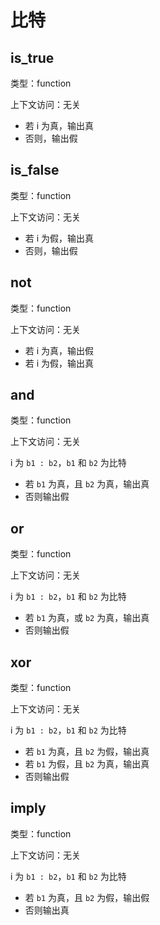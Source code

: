# 比特

## is_true

类型：function

上下文访问：无关

- 若 i 为真，输出真
- 否则，输出假

## is_false

类型：function

上下文访问：无关

- 若 i 为假，输出真
- 否则，输出假

## not

类型：function

上下文访问：无关

- 若 i 为真，输出假
- 若 i 为假，输出真

## and

类型：function

上下文访问：无关

i 为 `b1 : b2`，`b1` 和 `b2` 为比特

- 若 `b1` 为真，且 `b2` 为真，输出真
- 否则输出假

## or

类型：function

上下文访问：无关

i 为 `b1 : b2`，`b1` 和 `b2` 为比特

- 若 `b1` 为真，或 `b2` 为真，输出真
- 否则输出假

## xor

类型：function

上下文访问：无关

i 为 `b1 : b2`，`b1` 和 `b2` 为比特

- 若 `b1` 为真，且 `b2` 为假，输出真
- 若 `b1` 为假，且 `b2` 为真，输出真
- 否则输出假

## imply

类型：function

上下文访问：无关

i 为 `b1 : b2`，`b1` 和 `b2` 为比特

- 若 `b1` 为真，且 `b2` 为假，输出假
- 否则输出真
